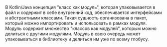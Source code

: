 В Kotlin/Java концепция "класс как модуль", которая упаковывается в файл и содержит в себе внутренний код, обеспечивается интерфейсами и абстрактными классами. 
Такая сущность организована в пакет, который можно импортировать и использовать в рамках модуля. Модуль содержит множество "классов как модулей", которым можно делиться с другими модулями. Модуль в свою очередь может упаковываться в библиотеку и делиться им уже по всему глобусу.

